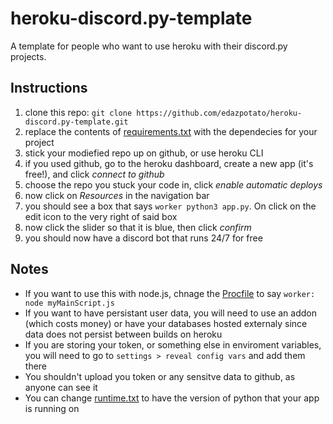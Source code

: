 # heroku-discord.py-template
A template for people who want to use heroku with their discord.py projects.

## Instructions
1. clone this repo: `git clone https://github.com/edazpotato/heroku-discord.py-template.git`
2. replace the contents of [requirements.txt](/requirements.txt) with the dependecies for your project
3. stick your modiefied repo up on github, or use heroku CLI
4. if you used github, go to the heroku dashboard, create a new app (it's free!), and click *connect to github*
5. choose the repo you stuck your code in, click *enable automatic deploys*
6. now click on *Resources* in the navigation bar
7. you should see a box that says `worker python3 app.py`. On click on the edit icon to the very right of said box
8. now click the slider so that it is blue, then click *confirm*
9. you should now have a discord bot that runs 24/7 for free

## Notes
- If you want to use this with node.js, chnage the [Procfile](/Procfile) to say `worker: node myMainScript.js`
- If you want to have persistant user data, you will need to use an addon (which costs money) or have your databases hosted externaly since data does not persist between builds on heroku
- If you are storing your token, or something else in enviroment variables, you will need to go to `settings > reveal config vars` and add them there
- You shouldn't upload you token or any sensitve data to github, as anyone can see it
- You can change [runtime.txt](/runtime.txt) to have the version of python that your app is running on
